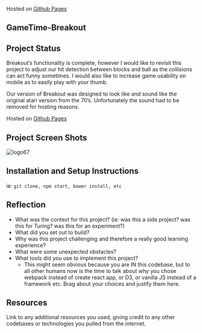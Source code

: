 Hosted on [Github Pages](https://dbull7.github.io/breakout/)
## GameTime-Breakout
## Project Status
Breakout’s functionality is complete, however I would like to revisit this project to adjust our hit detection between blocks and ball as the collisions can act funny sometimes. I would also like to increase game usability on mobile as to easily play with your thumb.

Our version of Breakout was designed to look like and sound like the original atari version from the 70’s. Unfortunately the sound had to be removed for hosting reasons. 

Hosted on [Github Pages](https://dhubertus.github.io/GameTime-Breakout/)
## Project Screen Shots
![logo67](https://user-images.githubusercontent.com/25044263/27405806-435a8008-5690-11e7-8ca0-9dcddb0f0ca3.jpg)
## Installation and Setup Instructions
ie: `git clone, npm start, bower install, etc`  
## Reflection
  - What was the context for this project? (ie: was this a side project? was this for Turing? was this for an experiment?)
  - What did you set out to build?
  - Why was this project challenging and therefore a really good learning experience?
  - What were some unexpected obstacles?
  - What tools did you use to implement this project?
      - This might seem obvious because you are IN this codebase, but to all other humans now is the time to talk about why you chose webpack instead of create react app, or D3, or vanilla JS instead of a framework etc. Brag about your choices and justify them here.  
<!-- #### Example:  
This was a 3 week long project built during my third module at Turing School of Software and Design. Project goals included using technologies learned up until this point and familiarizing myself with documentation for new features.  
Originally I wanted to build an application that allowed users to pull data from the Twitter API based on what they were interested in, such as 'most tagged users'. I started this process by using the `create-react-app` boilerplate, then adding `react-router-4.0` and `redux`.  
One of the main challenges I ran into was Authentication. This lead me to spend a few days on a research spike into OAuth, Auth0, and two-factor authentication using Firebase or other third parties. Due to project time constraints, I had to table authentication and focus more on data visualization from parts of the API that weren't restricted to authenticated users.
At the end of the day, the technologies implemented in this project are React, React-Router 4.0, Redux, LoDash, D3, and a significant amount of VanillaJS, JSX, and CSS. I chose to use the `create-react-app` boilerplate to minimize initial setup and invest more time in diving into weird technological rabbit holes. In the next iteration I plan on handrolling a `webpack.config.js` file to more fully understand the build process. -->
## Resources
  Link to any additional resources you used, giving credit to any other codebases or technologies you pulled from the internet.  
